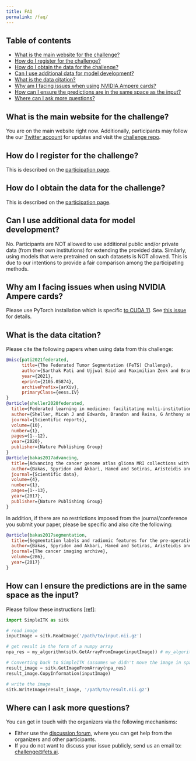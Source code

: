 ```yaml
---
title: FAQ
permalink: /faq/
---
```


## Table of contents
* [What is the main website for the challenge?](#what-is-the-main-website-for-the-challenge)
* [How do I register for the challenge?](#how-do-i-register-for-the-challenge)
* [How do I obtain the data for the challenge?](#how-do-i-obtain-the-data-for-the-challenge)
* [Can I use additional data for model development?](#can-i-use-additional-data-for-model-development?)
* [What is the data citation?](#what-is-the-data-citation)
* [Why am I facing issues when using NVIDIA Ampere cards?](#why-am-i-facing-issues-when-using-nvidia-ampere-cards)
* [How can I ensure the predictions are in the same space as the input?](#how-can-i-ensure-the-predictions-are-in-the-same-space-as-the-input)
* [Where can I ask more questions?](#where-can-I-ask-more-questions)

## What is the main website for the challenge?

You are on the main website right now. Additionally, participants may follow the our [Twitter account](https://twitter.com/FeTS_Challenge) for updates and visit the [challenge repo](https://github.com/FETS-AI/Challenge).

## How do I register for the challenge?

This is described on the [participation page](participate.md/#registration-and-data-access).

## How do I obtain the data for the challenge?

This is described on the [participation page](participate.md/#registration-and-data-access).

## Can I use additional data for model development?

No. Participants are NOT allowed to use additional public and/or private data (from their own institutions) for extending the provided data. Similarly, using models that were pretrained on such datasets is NOT allowed. This is due to our intentions to provide a fair comparison among the participating methods.

## Why am I facing issues when using NVIDIA Ampere cards?

Please use PyTorch installation which is specific [to CUDA 11](https://pytorch.org/get-started/locally/). See [this issue](https://github.com/FETS-AI/Challenge/issues/42) for details.

## What is the data citation?

Please cite the following papers when using data from this challenge:

```bibtex
@misc{pati2021federated,
      title={The Federated Tumor Segmentation (FeTS) Challenge}, 
      author={Sarthak Pati and Ujjwal Baid and Maximilian Zenk and Brandon Edwards and Micah Sheller and G. Anthony Reina and Patrick Foley and Alexey Gruzdev and Jason Martin and Shadi Albarqouni and Yong Chen and Russell Taki Shinohara and Annika Reinke and David Zimmerer and John B. Freymann and Justin S. Kirby and Christos Davatzikos and Rivka R. Colen and Aikaterini Kotrotsou and Daniel Marcus and Mikhail Milchenko and Arash Nazer and Hassan Fathallah-Shaykh and Roland Wiest Andras Jakab and Marc-Andre Weber and Abhishek Mahajan and Lena Maier-Hein and Jens Kleesiek and Bjoern Menze and Klaus Maier-Hein and Spyridon Bakas},
      year={2021},
      eprint={2105.05874},
      archivePrefix={arXiv},
      primaryClass={eess.IV}
}
@article{sheller2020federated,
  title={Federated learning in medicine: facilitating multi-institutional collaborations without sharing patient data},
  author={Sheller, Micah J and Edwards, Brandon and Reina, G Anthony and Martin, Jason and Pati, Sarthak and Kotrotsou, Aikaterini and Milchenko, Mikhail and Xu, Weilin and Marcus, Daniel and Colen, Rivka R and others},
  journal={Scientific reports},
  volume={10},
  number={1},
  pages={1--12},
  year={2020},
  publisher={Nature Publishing Group}
}
@article{bakas2017advancing,
  title={Advancing the cancer genome atlas glioma MRI collections with expert segmentation labels and radiomic features},
  author={Bakas, Spyridon and Akbari, Hamed and Sotiras, Aristeidis and Bilello, Michel and Rozycki, Martin and Kirby, Justin S and Freymann, John B and Farahani, Keyvan and Davatzikos, Christos},
  journal={Scientific data},
  volume={4},
  number={1},
  pages={1--13},
  year={2017},
  publisher={Nature Publishing Group}
}
```

In addition, if there are no restrictions imposed from the journal/conference you submit your paper, please be specific and also cite the following:

```bibtex
@article{bakas2017segmentation,
  title={Segmentation labels and radiomic features for the pre-operative scans of the TCGA-LGG collection},
  author={Bakas, Spyridon and Akbari, Hamed and Sotiras, Aristeidis and Bilello, Michel and Rozycki, Martin and Kirby, Justin and Freymann, John and Farahani, Keyvan and Davatzikos, Christos},
  journal={The cancer imaging archive},
  volume={286},
  year={2017}
}
```

## How can I ensure the predictions are in the same space as the input?

Please follow these instructions [[ref](https://gist.github.com/sarthakpati/73c8ffd7586e715680f3679a791bbec3)]:
```python
import SimpleITK as sitk

# read image
inputImage = sitk.ReadImage('/path/to/input.nii.gz')

# get result in the form of a numpy array
npa_res = my_algorithm(sitk.GetArrayFromImage(inputImage)) # my_algorithm does something fancy

# Converting back to SimpleITK (assumes we didn't move the image in space as we copy the information from the original)
result_image = sitk.GetImageFromArray(npa_res)
result_image.CopyInformation(inputImage)

# write the image
sitk.WriteImage(result_image, '/path/to/result.nii.gz')
```

## Where can I ask more questions?

You can get in touch with the organizers via the following mechanisms:
- Either use the [discussion forum](https://github.com/FETS-AI/Challenge/discussions), where you can get help from the organizers and other participants.
- If you do not want to discuss your issue publicly, send us an email to: [challenge@fets.ai](mailto:challenge@fets.ai).

